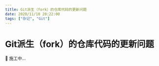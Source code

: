 ```yaml
---
title: Git派生（fork）的仓库代码的更新问题
date: 2020/11/18 20:22:00
tags: ["杂记", "Git"]
---
```


# Git派生（fork）的仓库代码的更新问题

<ClientOnly>
  <display-bar :displayData="$frontmatter"></display-bar>
</ClientOnly>

🚧 施工中...

